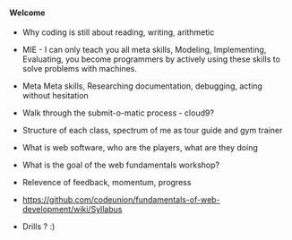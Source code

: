 #### Welcome

- Why coding is still about reading, writing, arithmetic

- MIE - I can only teach you all meta skills, Modeling, Implementing, Evaluating, you become programmers by actively using these skills to solve problems with machines.

- Meta Meta skills, Researching documentation, debugging, acting without hesitation

- Walk through the submit-o-matic process - cloud9?

- Structure of each class, spectrum of me as tour guide and gym trainer

- What is web software, who are the players, what are they doing

- What is the goal of the web fundamentals workshop?

- Relevence of feedback, momentum, progress

- https://github.com/codeunion/fundamentals-of-web-development/wiki/Syllabus

- Drills ? :)
